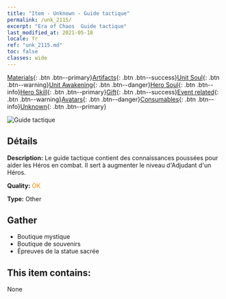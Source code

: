 ```yaml
---
title: "Item - Unknown - Guide tactique"
permalink: /unk_2115/
excerpt: "Era of Chaos  Guide tactique"
last_modified_at: 2021-05-18
locale: fr
ref: "unk_2115.md"
toc: false
classes: wide
---
```

 [Materials](/ItemsFR/){: .btn .btn--primary}[Artifacts](/ItemsFR/Artifacts/){: .btn .btn--success}[Unit Soul](/ItemsFR/UnitSoul/){: .btn .btn--warning}[Unit Awakening](/ItemsFR/UnitAwakening/){: .btn .btn--danger}[Hero Soul](/ItemsFR/HeroSoul/){: .btn .btn--info}[Hero Skill](/ItemsFR/HeroSkill/){: .btn .btn--primary}[Gift](/ItemsFR/Gift/){: .btn .btn--success}[Event related](/ItemsFR/Events/){: .btn .btn--warning}[Avatars](/ItemsFR/Avatars/){: .btn .btn--danger}[Consumables](/ItemsFR/Consumables/){: .btn .btn--info}[Unknown](/ItemsFR/Unknown/){: .btn .btn--primary}

 ![Guide tactique](/images/t/i_994013.png)

## Détails
 **Description:** Le guide tactique contient des connaissances poussées pour aider les Héros en combat. Il sert à augmenter le niveau d'Adjudant d'un Héros.

 **Quality:** <span style="color: #FF8C00">OK</span>

 **Type:** Other

## Gather

*    Boutique mystique 
*    Boutique de souvenirs 
*    Épreuves de la statue sacrée 

## This item contains:

  None

